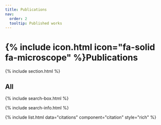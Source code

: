 ```yaml
---
title: Publications
nav:
  order: 2
  tooltip: Published works
---
```


# {% include icon.html icon="fa-solid fa-microscope" %}Publications

{% include section.html %}

## All

{% include search-box.html %}

{% include search-info.html %}

{% include list.html data="citations" component="citation" style="rich" %}

